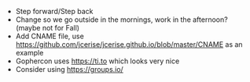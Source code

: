 - Step forward/Step back
- Change so we go outside in the mornings, work in the afternoon? (maybe not for Fall)
- Add CNAME file, use https://github.com/jcerise/jcerise.github.io/blob/master/CNAME as an example
- Gophercon uses https://ti.to which looks very nice
- Consider using https://groups.io/



